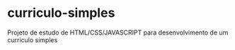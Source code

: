 # curriculo-simples
Projeto de estudo de HTML/CSS/JAVASCRIPT para desenvolvimento de um curriculo simples
